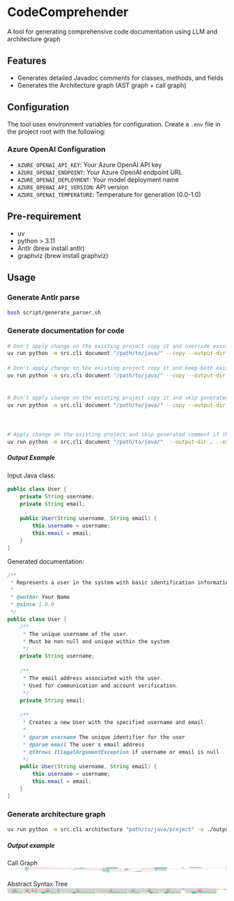 # CodeComprehender

A tool for generating comprehensive code documentation using LLM and architecture graph

## Features
- Generates detailed Javadoc comments for classes, methods, and fields
- Generates the Architecture graph (AST graph + call graph)

## Configuration

The tool uses environment variables for configuration. Create a `.env` file in the project root with the following:

### Azure OpenAI Configuration
- `AZURE_OPENAI_API_KEY`: Your Azure OpenAI API key
- `AZURE_OPENAI_ENDPOINT`: Your Azure OpenAI endpoint URL
- `AZURE_OPENAI_DEPLOYMENT`: Your model deployment name
- `AZURE_OPENAI_API_VERSION`: API version 
- `AZURE_OPENAI_TEMPERATURE`: Temperature for generation (0.0-1.0)

## Pre-requirement
* uv
* python > 3.11
* Antlr (brew install antlr)
* graphviz (brew install graphviz)

## Usage

### Generate Antlr parse 
```bash
bash script/generate_parser.sh
```

### Generate documentation for code

```bash
# Don't apply change on the existing project copy it and override existing comment
uv run python -m src.cli document "/path/to/java/" --copy --output-dir . --existing override

# Don't apply change on the existing project copy it and keep both existing and generated comment
uv run python -m src.cli document "/path/to/java/" --copy --output-dir . --existing keep-both


# Don't apply change on the existing project copy it and skip generated comment if there is existing one
uv run python -m src.cli document "/path/to/java/" --copy --output-dir . --existing skip



# Apply change on the existing project and skip generated comment if there is existing one
uv run python -m src.cli document "/path/to/java/"  --output-dir . --existing skip

```

##### Output Example

Input Java class:
```java
public class User {
    private String username;
    private String email;

    public User(String username, String email) {
        this.username = username;
        this.email = email;
    }
}
```

Generated documentation:
```java
/**
 * Represents a user in the system with basic identification information.
 * 
 * @author Your Name
 * @since 1.0.0
 */
public class User {
    /**
     * The unique username of the user.
     * Must be non-null and unique within the system.
     */
    private String username;

    /**
     * The email address associated with the user.
     * Used for communication and account verification.
     */
    private String email;

    /**
     * Creates a new User with the specified username and email.
     * 
     * @param username The unique identifier for the user
     * @param email The user's email address
     * @throws IllegalArgumentException if username or email is null
     */
    public User(String username, String email) {
        this.username = username;
        this.email = email;
    }
}
```
### Generate architecture graph
```bash
uv run python -m src.cli architecture "path/to/java/project" -o ./output
```
##### Output example
Call Graph
![Call Graph](doc/img/call_graph.jpg)

Abstract Syntax Tree 
![AST Graph](doc/img/ast.jpg) 
